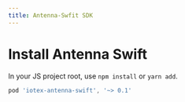 ```yaml
---
title: Antenna-Swfit SDK
---
```


# Install Antenna Swift

In your JS project root, use `npm install` or `yarn add`.

```js
pod 'iotex-antenna-swift', '~> 0.1'
```
